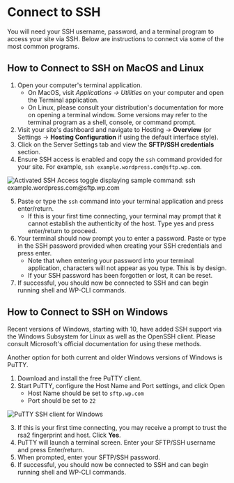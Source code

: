 # Connect to SSH

You will need your SSH username, password, and a terminal program to access your site via SSH. Below are instructions to connect via some of the most common programs.

## How to Connect to SSH on MacOS and Linux

1. Open your computer's terminal application.
   * On MacOS, visit _Applications → Utilities_ on your computer and open the Terminal application.
   * On Linux, please consult your distribution's documentation for more on opening a terminal window. Some versions may refer to the terminal program as a shell, console, or command prompt.
2. Visit your site's dashboard and navigate to Hosting → **Overview** (or Settings → **Hosting Configuration** if using the default interface style).
3. Click on the Server Settings tab and view the **SFTP/SSH credentials** section.
4. Ensure SSH access is enabled and copy the `ssh` command provided for your site. For example, `ssh example.wordpress.com@sftp.wp.com`.

![Activated SSH Access toggle displaying sample command: ssh example.wordpress.com@sftp.wp.com](../images/ssh-command-example.png)

5. Paste or type the `ssh` command into your terminal application and press enter/return.
   * If this is your first time connecting, your terminal may prompt that it cannot establish the authenticity of the host. Type yes and press enter/return to proceed.
6. Your terminal should now prompt you to enter a password. Paste or type in the SSH password provided when creating your SSH credentials and press enter.
   * Note that when entering your password into your terminal application, characters will not appear as you type. This is by design.
   * If your SSH password has been forgotten or lost, it can be reset.
7. If successful, you should now be connected to SSH and can begin running shell and WP-CLI commands.

## How to Connect to SSH on Windows

Recent versions of Windows, starting with 10, have added SSH support via the Windows Subsystem for Linux as well as the OpenSSH client. Please consult Microsoft's official documentation for using these methods.

Another option for both current and older Windows versions of Windows is PuTTY.

1. Download and install the free PuTTY client.
2. Start PuTTY, configure the Host Name and Port settings, and click Open
   * Host Name should be set to `sftp.wp.com`
   * Port should be set to `22`

![PuTTY SSH client for Windows](../images/putty-client.png)

3. If this is your first time connecting, you may receive a prompt to trust the rsa2 fingerprint and host. Click **Yes**.
4. PuTTY will launch a terminal screen. Enter your SFTP/SSH username and press Enter/return.
5. When prompted, enter your SFTP/SSH password.
6. If successful, you should now be connected to SSH and can begin running shell and WP-CLI commands. 